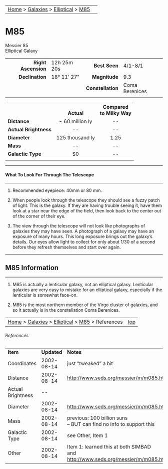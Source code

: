 <script src="/js/whatsup.js"></script>
<script type="text/javascript">
	var objectName ="M85"
	var objectDesc ="Elliptical Galaxy<br/>in the Constellation<br/>Coma Berenices"
	var objectImage="m85.jpg"
</script>

|    |    |
|:---|---:|
|[Home](/notes/#object-notes) > [Galaxies](/notes/#galaxies) > [Elliptical](../!elliptical-galaxy-info) > [M85](#m85)| <div id=whatsup></div> |

# M85
Messier 85<br/>
Elliptical Galaxy

|   |   |   |   |
|--:|:--|--:|:--|
|**Right Ascension**|12h 25m 20s|**Best Seen**|4/1-8/1|
|**Declination**|18&deg; 11' 27"	|**Magnitude**|9.3|
|   |   |**Constellation**|Coma Berenices|
|   |   |   |   |

|  |  |  |
|---|:--:|:--:|
|  |<br/>**Actual**|**Compared<br/>to Milky Way**|
|**Distance**|~ 60 million ly|--|
|**Actual Brightness**|--|--|
|**Diameter**|125 thousand ly|1.25|
|**Mass**|--|--|
|**Galactic Type**|S0|--|
|  |  |  |

---
#### What To Look For Through The Telescope
---

1.	Recommended eyepiece: 40mm or 80 mm.

2.	When people look through the telescope they should see a fuzzy patch of light.  This is the galaxy.  If they are having trouble seeing it, have them look at a star near the edge of the field, then look back to the center out of the corner of their eye.
   
3.	The view through the telescope will not look like photographs of galaxies they may have seen.  A photograph of a galaxy may have an exposure of many hours.  This long exposure brings out the galaxy’s details.  Our eyes allow light to collect for only about 1/30 of a second before they refresh themselves and start over again.

---
## M85 Information
---

1.	M85 is actually a lenticular galaxy, not an elliptical galaxy.  Lenticular galaxies are very easy to mistake for an elliptical galaxy, especially if the lenticular is somewhat face-on. 

2.	M85 is the most northern member of the Virgo cluster of galaxies, and so it actually is in the constellation Coma Berenices.
 
|    |    |
|:---|---:|
|[Home](/notes/#object-notes) > [Galaxies](/notes/#galaxies) > [Elliptical](../!elliptical-galaxy-info) > [M85](#m85) > References|[top](#m85)|

###### References
|   |   |   |
|---|---|---|
|**Item**|**Updated**|**Notes**|
|Coordinates|2002-08-14|just “tweaked” a bit|
|Distance|2002-08-14|<http://www.seds.org/messier/m/m085.html>|
|Actual Brightness|--|  |
|Diameter|2002-08-14|<http://www.seds.org/messier/m/m085.html>|
|Mass|2002-08-14|previous: 100 billion suns<br/>– BUT can find no info to support this|
|Galactic Type|2002-08-14|see Other, Item 1|
|Other|2002-08-14|Item 1: learned this at both SIMBAD<br/>and <http://www.seds.org/messier/m/m085.html>|
